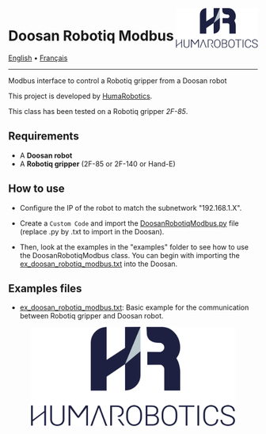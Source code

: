 <a href="https://www.humarobotics.com/">
    <img src="./images/Logo_HR_bleu.png" alt="HumaRobotics logo" title="HumaRobotics" align="right" height="80" />
</a>

# Doosan Robotiq Modbus

<p align="left">
  <a href="./README.md">English</a> •
  <a href="docs/README-fr.md">Français</a>
</p>

--------------

Modbus interface to control a Robotiq gripper from a Doosan robot

This project is developed by [HumaRobotics](https://www.humarobotics.com/).

This class has been tested on a Robotiq gripper *2F-85*.

## Requirements

- A **Doosan robot**
- A **Robotiq gripper** (2F-85 or 2F-140 or Hand-E)

## How to use

- Configure the IP of the robot to match the subnetwork "192.168.1.X".

- Create a `Custom Code` and import the [DoosanRobotiqModbus.py](./DoosanRobotiqModbus.py) file (replace .py by .txt to import in the Doosan).

- Then, look at the examples in the "examples" folder to see how to use the DoosanRobotiqModbus class. You can begin with importing the [ex_doosan_robotiq_modbus.txt](./examples/ex_doosan_robotiq_modbus.txt) into the Doosan.

## Examples files

- [ex_doosan_robotiq_modbus.txt](./examples/ex_doosan_robotiq_modbus.txt): Basic example for the communication between Robotiq gripper and Doosan robot.

<div align = "center" >
<img src="./images/Logo_HR_bleu.png" alt="HumaRobotics logo" title="HumaRobotics" height="200" />
</div>